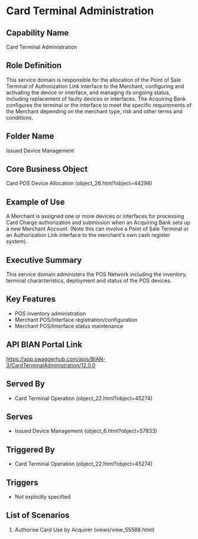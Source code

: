 # Card Terminal Administration

## Capability Name
Card Terminal Administration

## Role Definition
This service domain is responsible for the allocation of the Point of Sale Terminal of Authorization Link interface to the Merchant, configuring and activating the device or interface, and managing its ongoing status, including replacement of faulty devices or interfaces. The Acquiring Bank configures the terminal or the interface to meet the specific requirements of the Merchant depending on the merchant type, risk and other terms and conditions.

## Folder Name
Issued Device Management

## Core Business Object
Card POS Device Allocation (object_26.html?object=44298)

## Example of Use
A Merchant is assigned one or more devices or interfaces for processing Card Charge authorization and submission when an Acquiring Bank sets up a new Merchant Account. (Note this can involve a Point of Sale Terminal or an Authorization Link interface to the merchant's own cash register system).

## Executive Summary
This service domain administers the POS Network including the inventory, terminal characteristics, deployment and status of the POS devices.

## Key Features
- POS inventory administration
- Merchant POS/Interface registration/configuration
- Merchant POS/Interface status maintenance

## API BIAN Portal Link
https://app.swaggerhub.com/apis/BIAN-3/CardTerminalAdministration/12.0.0

## Served By
- Card Terminal Operation (object_22.html?object=45274)

## Serves
- Issued Device Management (object_6.html?object=57833)

## Triggered By
- Card Terminal Operation (object_22.html?object=45274)

## Triggers
- Not explicitly specified

## List of Scenarios
1. Authorise Card Use by Acquirer (views/view_55588.html)